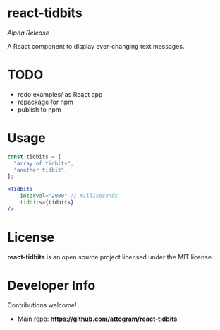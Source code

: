 # react-tidbits

_Alpha Release_

A React component to display ever-changing text messages.

# TODO

* redo examples/ as React app
* repackage for npm
* publish to npm

# Usage

```jsx harmony
const tidbits = [
  "array of tidbits",
  "another tidbit",  
];

<Tidbits
    interval="2000" // milliseconds
    tidbits={tidbits}
/>
```

# License

**react-tidbits** is an open source project
licensed under the MIT license.

# Developer Info

Contributions welcome!

* Main repo: **<https://github.com/attogram/react-tidbits>**

